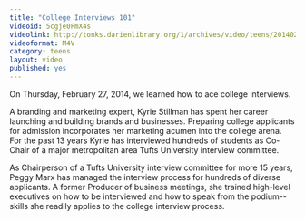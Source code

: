 ```yaml
---
title: "College Interviews 101"
videoid: 5cgje0FmX4s
videolink: http://tonks.darienlibrary.org/1/archives/video/teens/20140227_college_interviews_101.m4v
videoformat: M4V
category: teens
layout: video
published: yes
---
```


On Thursday, February 27, 2014, we learned how to ace college interviews. 

A branding and marketing expert, Kyrie Stillman has spent her career launching and building brands and businesses. Preparing college applicants for admission incorporates her marketing acumen into the college arena. For the past 13 years Kyrie has interviewed hundreds of students as Co-Chair of a major metropolitan area Tufts University interview committee.

As Chairperson of a Tufts University interview committee for more 15 years, Peggy Marx has managed the interview process for hundreds of diverse applicants. A former Producer of business meetings, she trained high-level executives on how to be interviewed and how to speak from the podium--skills she readily applies to the college interview process.